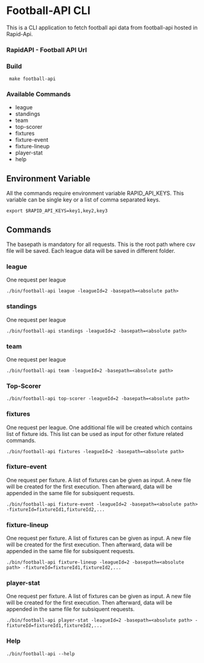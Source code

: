 # Football-API CLI

This is a CLI application to fetch football api data from football-api hosted in Rapid-Api.

### RapidAPI - Football API Url

### Build

```script
 make football-api
```

### Available Commands

- league
- standings
- team
- top-scorer
- fixtures
- fixture-event
- fixture-lineup
- player-stat
- help

## Environment Variable

All the commands require environment variable RAPID_API_KEYS. This variable can be single key or a list of comma separated keys.

```script
export $RAPID_API_KEYS=key1,key2,key3
```

## Commands

The basepath is mandatory for all requests. This is the root path where csv file will be saved. Each league data will be saved in different folder.

### league

One request per league

```script
./bin/football-api league -leagueId=2 -basepath=<absolute path>
```

### standings

One request per league

```script
./bin/football-api standings -leagueId=2 -basepath=<absolute path>
```

### team

One request per league

```script
./bin/football-api team -leagueId=2 -basepath=<absolute path>
```

### Top-Scorer

```script
./bin/football-api top-scorer -leagueId=2 -basepath=<absolute path>
```

### fixtures

One request per league. One additional file will be created which contains list of fixture ids. This list can be used as input for other fixture related commands.

```script
./bin/football-api fixtures -leagueId=2 -basepath=<absolute path>
```

### fixture-event

One request per fixture. A list of fixtures can be given as input. A new file will be created for the first execution. Then afterward, data will be appended in the same file for subsiquent requests.

```script
./bin/football-api fixture-event -leagueId=2 -basepath=<absolute path> -fixtureId=fixtureId1,fixtureId2,...
```

### fixture-lineup

One request per fixture. A list of fixtures can be given as input. A new file will be created for the first execution. Then afterward, data will be appended in the same file for subsiquent requests.

```script
./bin/football-api fixture-lineup -leagueId=2 -basepath=<absolute path> -fixtureId=fixtureId1,fixtureId2,...
```

### player-stat

One request per fixture. A list of fixtures can be given as input. A new file will be created for the first execution. Then afterward, data will be appended in the same file for subsiquent requests.

```script
./bin/football-api player-stat -leagueId=2 -basepath=<absolute path> -fixtureId=fixtureId1,fixtureId2,...
```

### Help

```script
./bin/football-api --help
```
